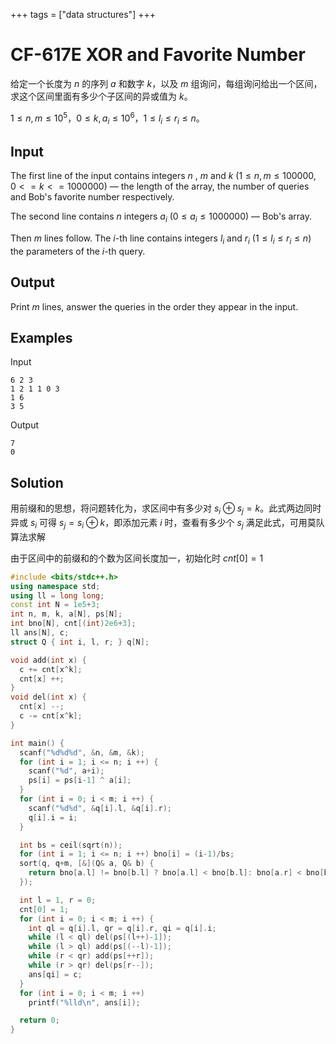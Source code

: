 +++
tags = ["data structures"]
+++

# CF-617E XOR and Favorite Number

给定一个长度为 $n$ 的序列 $a$ 和数字 $k$，以及 $m$ 组询问，每组询问给出一个区间，求这个区间里面有多少个子区间的异或值为 $k$。

$1 \le n,m \le 10 ^ 5$，$0 \le k,a_i \le 10^6$，$1 \le l_i \le r_i \le n$。

## Input

The first line of the input contains integers $n$ , $m$ and $k$ ($1\le n,m\le 100000$, $0<=k<=1000000$) — the length of the array, the number of queries and Bob's favorite number respectively.

The second line contains $n$ integers $a_{i}$ ($0 \le a_{i} \le 1000000$) — Bob's array.

Then $m$ lines follow. The $i$-th line contains integers $l_{i}$ and $r_{i}$ ($1\le l_{i}\le r_{i}\le n$)  the parameters of the $i$-th query.

## Output

Print $m$ lines, answer the queries in the order they appear in the input.

## Examples

Input

```
6 2 3
1 2 1 1 0 3
1 6
3 5
```

Output

```
7
0
```

## Solution

用前缀和的思想，将问题转化为，求区间中有多少对 $s_i \oplus s_j = k$。此式两边同时异或 $s_i$ 可得 $s_j = s_i \oplus k$，即添加元素 $i$ 时，查看有多少个 $s_j$ 满足此式，可用莫队算法求解

由于区间中的前缀和的个数为区间长度加一，初始化时 $cnt[0]=1$

```cpp
#include <bits/stdc++.h>
using namespace std;
using ll = long long;
const int N = 1e5+3;
int n, m, k, a[N], ps[N];
int bno[N], cnt[(int)2e6+3];
ll ans[N], c;
struct Q { int i, l, r; } q[N];

void add(int x) {
  c += cnt[x^k];
  cnt[x] ++;
}
void del(int x) {
  cnt[x] --;
  c -= cnt[x^k];
}

int main() {
  scanf("%d%d%d", &n, &m, &k);
  for (int i = 1; i <= n; i ++) {
    scanf("%d", a+i);
    ps[i] = ps[i-1] ^ a[i];
  }
  for (int i = 0; i < m; i ++) {
    scanf("%d%d", &q[i].l, &q[i].r);
    q[i].i = i;
  }

  int bs = ceil(sqrt(n));
  for (int i = 1; i <= n; i ++) bno[i] = (i-1)/bs;
  sort(q, q+m, [&](Q& a, Q& b) {
    return bno[a.l] != bno[b.l] ? bno[a.l] < bno[b.l]: bno[a.r] < bno[b.r];
  });

  int l = 1, r = 0;
  cnt[0] = 1;
  for (int i = 0; i < m; i ++) {
    int ql = q[i].l, qr = q[i].r, qi = q[i].i;
    while (l < ql) del(ps[(l++)-1]);
    while (l > ql) add(ps[(--l)-1]);
    while (r < qr) add(ps[++r]);
    while (r > qr) del(ps[r--]);
    ans[qi] = c;
  }
  for (int i = 0; i < m; i ++)
    printf("%lld\n", ans[i]);

  return 0;
}
```
